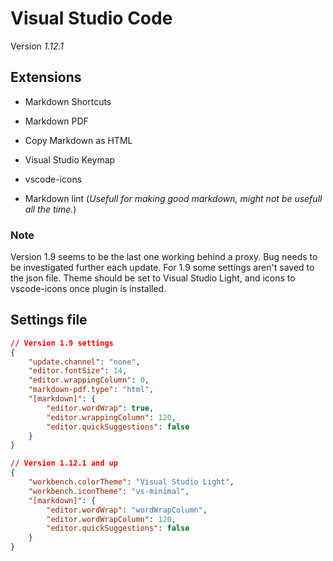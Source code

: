 # Visual Studio Code

Version _1.12.1_

## Extensions

* Markdown Shortcuts
* Markdown PDF
* Copy Markdown as HTML
* Visual Studio Keymap
* vscode-icons


* Markdown lint (_Usefull for making good markdown, might not be usefull all the time._)

### Note

Version 1.9 seems to be the last one working behind a proxy. Bug needs to be investigated further each update. For 1.9 some settings aren't saved to the json file. Theme should be set to Visual Studio Light, and icons to vscode-icons once plugin is installed.

## Settings file

```json
// Version 1.9 settings
{
    "update.channel": "none",
    "editor.fontSize": 14,
    "editor.wrappingColumn": 0,
    "markdown-pdf.type": "html",
    "[markdown]": {
        "editor.wordWrap": true,
        "editor.wrappingColumn": 120,
        "editor.quickSuggestions": false
    }
}
```

```json
// Version 1.12.1 and up
{
    "workbench.colorTheme": "Visual Studio Light",
    "workbench.iconTheme": "vs-minimal",
    "[markdown]": {
        "editor.wordWrap": "wordWrapColumn",
        "editor.wordWrapColumn": 120,
        "editor.quickSuggestions": false
    }
}
```

<!--TODO: Chage icon theme to vscode-icons-->

